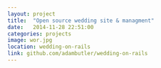 ```yaml
---
layout: project
title:  "Open source wedding site & managment"
date:   2014-11-28 22:51:00
categories: projects
image: wor.jpg
location: wedding-on-rails
link: github.com/adambutler/wedding-on-rails
---
```

